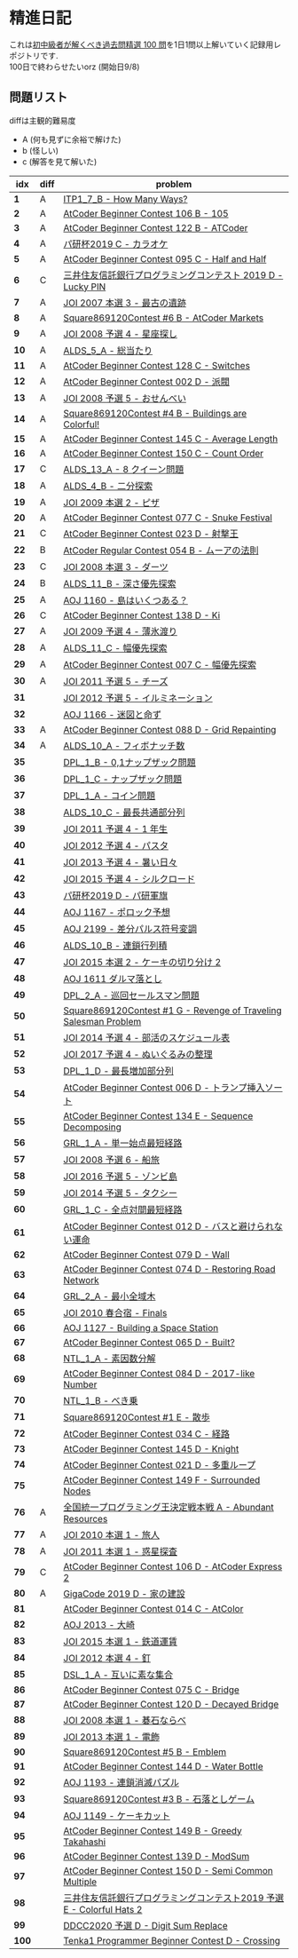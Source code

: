 # 精進日記
 これは[初中級者が解くべき過去問精選 100 問](https://qiita.com/e869120/items/eb50fdaece12be418faa#2-3-%E5%88%86%E9%87%8E%E5%88%A5%E5%88%9D%E4%B8%AD%E7%B4%9A%E8%80%85%E3%81%8C%E8%A7%A3%E3%81%8F%E3%81%B9%E3%81%8D%E9%81%8E%E5%8E%BB%E5%95%8F%E7%B2%BE%E9%81%B8-100-%E5%95%8F)を1日1問以上解いていく記録用レポジトリです.  
 100日で終わらせたいorz  (開始日9/8)

## 問題リスト  
diffは主観的難易度  
- A (何も見ずに余裕で解けた)
- b (怪しい)
- c (解答を見て解いた)  

| idx     | diff | problem                                                                                                                               |
| ------- | ---- | ------------------------------------------------------------------------------------------------------------------------------------- |
| **1**   | A    | [ITP1_7_B - How Many Ways?](http://judge.u-aizu.ac.jp/onlinejudge/description.jsp?id=ITP1_7_B&lang=ja)                                |
| **2**   | A    | [AtCoder Beginner Contest 106 B - 105](https://atcoder.jp/contests/abc106/tasks/abc106_b)                                             |
| **3**   | A    | [AtCoder Beginner Contest 122 B - ATCoder](https://atcoder.jp/contests/abc122/tasks/abc122_b)                                         |
| **4**   | A    | [パ研杯2019 C - カラオケ](https://atcoder.jp/contests/pakencamp-2019-day3/tasks/pakencamp_2019_day3_c)                                |
| **5**   | A    | [AtCoder Beginner Contest 095 C - Half and Half](https://atcoder.jp/contests/abc095/tasks/arc096_a)                                   |
| **6**   | C    | [三井住友信託銀行プログラミングコンテスト 2019 D - Lucky PIN](https://atcoder.jp/contests/sumitrust2019/tasks/sumitb2019_d)           |
| **7**   | A    | [JOI 2007 本選 3 - 最古の遺跡](https://atcoder.jp/contests/joi2007ho/tasks/joi2007ho_c)                                               |
| **8**   | A    | [Square869120Contest #6 B - AtCoder Markets](https://atcoder.jp/contests/s8pc-6/tasks/s8pc_6_b)                                       |
| **9**   | A    | [JOI 2008 予選 4 - 星座探し](https://atcoder.jp/contests/joi2008yo/tasks/joi2008yo_d)                                                 |
| **10**  | A    | [ALDS_5_A - 総当たり](http://judge.u-aizu.ac.jp/onlinejudge/description.jsp?id=ALDS1_5_A&lang=ja)                                     |
| **11**  | A    | [AtCoder Beginner Contest 128 C - Switches](https://atcoder.jp/contests/abc128/tasks/abc128_c)                                        |
| **12**  | A    | [AtCoder Beginner Contest 002 D - 派閥](https://atcoder.jp/contests/abc002/tasks/abc002_4)                                            |
| **13**  | A    | [JOI 2008 予選 5 - おせんべい](https://atcoder.jp/contests/joi2008yo/tasks/joi2008yo_e)                                               |
| **14**  | A    | [Square869120Contest #4 B - Buildings are Colorful!](https://atcoder.jp/contests/s8pc-4/tasks/s8pc_4_b)                               |
| **15**  | A    | [AtCoder Beginner Contest 145 C - Average Length](https://atcoder.jp/contests/abc145/tasks/abc145_c)                                  |
| **16**  | A    | [AtCoder Beginner Contest 150 C - Count Order](https://atcoder.jp/contests/abc150/tasks/abc150_c)                                     |
| **17**  | C    | [ALDS_13_A - 8 クイーン問題](http://judge.u-aizu.ac.jp/onlinejudge/description.jsp?id=ALDS1_13_A&lang=ja)                             |
| **18**  | A    | [ALDS_4_B - 二分探索](http://judge.u-aizu.ac.jp/onlinejudge/description.jsp?id=ALDS1_4_B&lang=ja)                                     |
| **19**  | A    | [JOI 2009 本選 2 - ピザ](https://atcoder.jp/contests/joi2009ho/tasks/joi2009ho_b)                                                     |
| **20**  | A    | [AtCoder Beginner Contest 077 C - Snuke Festival](https://atcoder.jp/contests/abc077/tasks/arc084_a)                                  |
| **21**  | C    | [AtCoder Beginner Contest 023 D - 射撃王](https://atcoder.jp/contests/abc023/tasks/abc023_d)                                          |
| **22**  | B    | [AtCoder Regular Contest 054 B - ムーアの法則](https://atcoder.jp/contests/arc054/tasks/arc054_b)                                     |
| **23**  | C    | [JOI 2008 本選 3 - ダーツ](https://atcoder.jp/contests/joi2008ho/tasks/joi2008ho_c)                                                   |
| **24**  | B    | [ALDS_11_B - 深さ優先探索](http://judge.u-aizu.ac.jp/onlinejudge/description.jsp?id=ALDS1_11_B)                                       |
| **25**  | A    | [AOJ 1160 - 島はいくつある？](http://judge.u-aizu.ac.jp/onlinejudge/description.jsp?id=1160&lang=jp)                                  |
| **26**  | C    | [AtCoder Beginner Contest 138 D - Ki](https://atcoder.jp/contests/abc138/tasks/abc138_d)                                              |
| **27**  | A    | [JOI 2009 予選 4 - 薄氷渡り](https://atcoder.jp/contests/joi2009yo/tasks/joi2009yo_d)                                                 |
| **28**  | A    | [ALDS_11_C - 幅優先探索](http://judge.u-aizu.ac.jp/onlinejudge/description.jsp?id=ALDS1_11_C&lang=ja)                                 |
| **29**  | A    | [AtCoder Beginner Contest 007 C - 幅優先探索](https://atcoder.jp/contests/abc007/tasks/abc007_3)                                      |
| **30**  | A    | [JOI 2011 予選 5 - チーズ](https://atcoder.jp/contests/joi2011yo/tasks/joi2011yo_e)                                                   |
| **31**  |      | [JOI 2012 予選 5 - イルミネーション](https://atcoder.jp/contests/joi2012yo/tasks/joi2012yo_e)                                         |
| **32**  |      | [AOJ 1166 - 迷図と命ず](http://judge.u-aizu.ac.jp/onlinejudge/description.jsp?id=1166&lang=jp)                                        |
| **33**  | A    | [AtCoder Beginner Contest 088 D - Grid Repainting](https://atcoder.jp/contests/abc088/tasks/abc088_d)                                 |
| **34**  | A    | [ALDS_10_A - フィボナッチ数](http://judge.u-aizu.ac.jp/onlinejudge/description.jsp?id=ALDS1_10_A&lang=ja)                             |
| **35**  |      | [DPL_1_B - 0,1ナップザック問題](http://judge.u-aizu.ac.jp/onlinejudge/description.jsp?id=DPL_1_B&lang=ja)                             |
| **36**  |      | [DPL_1_C - ナップザック問題](http://judge.u-aizu.ac.jp/onlinejudge/description.jsp?id=DPL_1_C&lang=ja)                                |
| **37**  |      | [DPL_1_A - コイン問題](http://judge.u-aizu.ac.jp/onlinejudge/description.jsp?id=DPL_1_A&lang=ja)                                      |
| **38**  |      | [ALDS_10_C - 最長共通部分列](http://judge.u-aizu.ac.jp/onlinejudge/description.jsp?id=ALDS1_10_C&lang=ja)                             |
| **39**  |      | [JOI 2011 予選 4 - 1 年生](https://atcoder.jp/contests/joi2011yo/tasks/joi2011yo_d)                                                   |
| **40**  |      | [JOI 2012 予選 4 - パスタ](https://atcoder.jp/contests/joi2012yo/tasks/joi2012yo_d)                                                   |
| **41**  |      | [JOI 2013 予選 4 - 暑い日々](https://atcoder.jp/contests/joi2013yo/tasks/joi2013yo_d)                                                 |
| **42**  |      | [JOI 2015 予選 4 - シルクロード](https://atcoder.jp/contests/joi2015yo/tasks/joi2015yo_d)                                             |
| **43**  |      | [パ研杯2019 D - パ研軍旗](https://atcoder.jp/contests/pakencamp-2019-day3/tasks/pakencamp_2019_day3_d)                                |
| **44**  |      | [AOJ 1167 - ポロック予想](http://judge.u-aizu.ac.jp/onlinejudge/description.jsp?id=1167&lang=jp)                                      |
| **45**  |      | [AOJ 2199 - 差分パルス符号変調](http://judge.u-aizu.ac.jp/onlinejudge/description.jsp?id=2199&lang=jp)                                |
| **46**  |      | [ALDS_10_B - 連鎖行列積](http://judge.u-aizu.ac.jp/onlinejudge/description.jsp?id=ALDS1_10_B&lang=ja)                                 |
| **47**  |      | [JOI 2015 本選 2 - ケーキの切り分け 2](https://atcoder.jp/contests/joi2015ho/tasks/joi2015ho_b)                                       |
| **48**  |      | [AOJ 1611 ダルマ落とし](http://judge.u-aizu.ac.jp/onlinejudge/description.jsp?id=1611&lang=jp)                                        |
| **49**  |      | [DPL_2_A - 巡回セールスマン問題](http://judge.u-aizu.ac.jp/onlinejudge/description.jsp?id=DPL_2_A&lang=ja)                            |
| **50**  |      | [Square869120Contest #1 G - Revenge of Traveling Salesman Problem](https://atcoder.jp/contests/s8pc-1/tasks/s8pc_1_g)                 |
| **51**  |      | [JOI 2014 予選 4 - 部活のスケジュール表](https://atcoder.jp/contests/joi2014yo/tasks/joi2014yo_d)                                     |
| **52**  |      | [JOI 2017 予選 4 - ぬいぐるみの整理](https://atcoder.jp/contests/joi2017yo/tasks/joi2017yo_d)                                         |
| **53**  |      | [DPL_1_D - 最長増加部分列](http://judge.u-aizu.ac.jp/onlinejudge/description.jsp?id=DPL_1_D&lang=ja)                                  |
| **54**  |      | [AtCoder Beginner Contest 006 D - トランプ挿入ソート](https://atcoder.jp/contests/abc006/tasks/abc006_4)                              |
| **55**  |      | [AtCoder Beginner Contest 134 E - Sequence Decomposing](https://atcoder.jp/contests/abc134/tasks/abc134_e)                            |
| **56**  |      | [GRL_1_A - 単一始点最短経路](http://judge.u-aizu.ac.jp/onlinejudge/description.jsp?id=GRL_1_A&lang=ja)                                |
| **57**  |      | [JOI 2008 予選 6 - 船旅](https://atcoder.jp/contests/joi2008yo/tasks/joi2008yo_f)                                                     |
| **58**  |      | [JOI 2016 予選 5 - ゾンビ島](https://atcoder.jp/contests/joi2016yo/tasks/joi2016yo_e)                                                 |
| **59**  |      | [JOI 2014 予選 5 - タクシー](https://atcoder.jp/contests/joi2014yo/tasks/joi2014yo_e)                                                 |
| **60**  |      | [GRL_1_C - 全点対間最短経路](http://judge.u-aizu.ac.jp/onlinejudge/description.jsp?id=GRL_1_C&lang=ja)                                |
| **61**  |      | [AtCoder Beginner Contest 012 D - バスと避けられない運命](https://atcoder.jp/contests/abc012/tasks/abc012_4)                          |
| **62**  |      | [AtCoder Beginner Contest 079 D - Wall](https://atcoder.jp/contests/abc079/tasks/abc079_d)                                            |
| **63**  |      | [AtCoder Beginner Contest 074 D - Restoring Road Network](https://atcoder.jp/contests/abc074/tasks/arc083_b)                          |
| **64**  |      | [GRL_2_A - 最小全域木](http://judge.u-aizu.ac.jp/onlinejudge/description.jsp?id=GRL_2_A&lang=ja)                                      |
| **65**  |      | [JOI 2010 春合宿 - Finals](https://atcoder.jp/contests/joisc2010/tasks/joisc2010_finals)                                              |
| **66**  |      | [AOJ 1127 - Building a Space Station](http://judge.u-aizu.ac.jp/onlinejudge/description.jsp?id=1127)                                  |
| **67**  |      | [AtCoder Beginner Contest 065 D - Built?](https://atcoder.jp/contests/abc065/tasks/arc076_b)                                          |
| **68**  |      | [NTL_1_A - 素因数分解](http://judge.u-aizu.ac.jp/onlinejudge/description.jsp?id=NTL_1_A&lang=ja)                                      |
| **69**  |      | [AtCoder Beginner Contest 084 D - 2017-like Number](https://atcoder.jp/contests/abc084/tasks/abc084_d)                                |
| **70**  |      | [NTL_1_B - べき乗](http://judge.u-aizu.ac.jp/onlinejudge/description.jsp?id=NTL_1_B&lang=ja)                                          |
| **71**  |      | [Square869120Contest #1 E - 散歩](https://atcoder.jp/contests/s8pc-1/tasks/s8pc_1_e)                                                  |
| **72**  |      | [AtCoder Beginner Contest 034 C - 経路](https://atcoder.jp/contests/abc034/tasks/abc034_c)                                            |
| **73**  |      | [AtCoder Beginner Contest 145 D - Knight](https://atcoder.jp/contests/abc145/tasks/abc145_d)                                          |
| **74**  |      | [AtCoder Beginner Contest 021 D - 多重ループ](https://atcoder.jp/contests/abc021/tasks/abc021_d)                                      |
| **75**  |      | [AtCoder Beginner Contest 149 F - Surrounded Nodes](https://atcoder.jp/contests/abc149/tasks/abc149_f)                                |
| **76**  | A    | [全国統一プログラミング王決定戦本戦 A - Abundant Resources](https://atcoder.jp/contests/nikkei2019-final/tasks/nikkei2019_final_a)    |
| **77**  | A    | [JOI 2010 本選 1 - 旅人](https://atcoder.jp/contests/joi2010ho/tasks/joi2010ho_a)                                                     |
| **78**  | A    | [JOI 2011 本選 1 - 惑星探査](https://atcoder.jp/contests/joi2011ho/tasks/joi2011ho1)                                                  |
| **79**  | C    | [AtCoder Beginner Contest 106 D - AtCoder Express 2](https://atcoder.jp/contests/abc106/tasks/abc106_d)                               |
| **80**  | A    | [GigaCode 2019 D - 家の建設](https://atcoder.jp/contests/gigacode-2019/tasks/gigacode_2019_d)                                         |
| **81**  |      | [AtCoder Beginner Contest 014 C - AtColor](https://atcoder.jp/contests/abc014/tasks/abc014_3)                                         |
| **82**  |      | [AOJ 2013 - 大崎](http://judge.u-aizu.ac.jp/onlinejudge/description.jsp?id=2013)                                                      |
| **83**  |      | [JOI 2015 本選 1 - 鉄道運賃](https://atcoder.jp/contests/joi2015ho/tasks/joi2015ho_a)                                                 |
| **84**  |      | [JOI 2012 本選 4 - 釘](https://atcoder.jp/contests/joi2012ho/tasks/joi2012ho4)                                                        |
| **85**  |      | [DSL_1_A - 互いに素な集合](http://judge.u-aizu.ac.jp/onlinejudge/description.jsp?id=DSL_1_A&lang=ja)                                  |
| **86**  |      | [AtCoder Beginner Contest 075 C - Bridge](https://atcoder.jp/contests/abc075/tasks/abc075_c?lang=ja)                                  |
| **87**  |      | [AtCoder Beginner Contest 120 D - Decayed Bridge](https://atcoder.jp/contests/abc120/tasks/abc120_d)                                  |
| **88**  |      | [JOI 2008 本選 1 - 碁石ならべ](https://atcoder.jp/contests/joi2008ho/tasks/joi2008ho_a)                                               |
| **89**  |      | [JOI 2013 本選 1 - 電飾](https://atcoder.jp/contests/joi2013ho/tasks/joi2013ho1)                                                      |
| **90**  |      | [Square869120Contest #5 B - Emblem](https://atcoder.jp/contests/s8pc-5/tasks/s8pc_5_b)                                                |
| **91**  |      | [AtCoder Beginner Contest 144 D - Water Bottle](https://atcoder.jp/contests/abc144/tasks/abc144_d)                                    |
| **92**  |      | [AOJ 1193 - 連鎖消滅パズル](http://judge.u-aizu.ac.jp/onlinejudge/description.jsp?id=1193&lang=jp)                                    |
| **93**  |      | [Square869120Contest #3 B - 石落としゲーム](https://atcoder.jp/contests/s8pc-3/tasks/s8pc_3_b)                                        |
| **94**  |      | [AOJ 1149 - ケーキカット](http://judge.u-aizu.ac.jp/onlinejudge/description.jsp?id=1149&lang=jp)                                      |
| **95**  |      | [AtCoder Beginner Contest 149 B - Greedy Takahashi](https://atcoder.jp/contests/abc149/tasks/abc149_b)                                |
| **96**  |      | [AtCoder Beginner Contest 139 D - ModSum](https://atcoder.jp/contests/abc139/tasks/abc139_d)                                          |
| **97**  |      | [AtCoder Beginner Contest 150 D - Semi Common Multiple](https://atcoder.jp/contests/abc150/tasks/abc150_d)                            |
| **98**  |      | [三井住友信託銀行プログラミングコンテスト2019 予選 E - Colorful Hats 2](https://atcoder.jp/contests/sumitrust2019/tasks/sumitb2019_e) |
| **99**  |      | [DDCC2020 予選 D - Digit Sum Replace](https://atcoder.jp/contests/ddcc2020-qual/tasks/ddcc2020_qual_d)                                |
| **100** |      | [Tenka1 Programmer Beginner Contest D - Crossing](https://atcoder.jp/contests/tenka1-2018-beginner/tasks/tenka1_2018_d)               |
